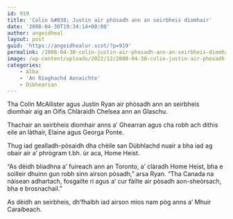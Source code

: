 ```yaml
---
id: 919
title: 'Colin &#038; Justin air phòsadh ann an seirbheis dìomhair'
date: '2008-04-30T19:34:14+00:00'
author: angeidheal
layout: post
guid: 'https://angeidhealur.scot/?p=919'
permalink: /2008-04-30-colin-justin-air-phosadh-ann-an-seirbheis-diomhair/
image: /wp-content/uploads/2022/12/2008-04-30-colin-justin-air-phosadh-ann-an-seirbheis-diomhair.webp
categories:
    - Alba
    - 'An Rìoghachd Aonaichte'
    - Dibhearsan
---
```


Tha Colin McAllister agus Justin Ryan air phòsadh ann an seirbheis dìomhair aig an Oifis Chlàraidh Chelsea ann an Glaschu.

Thachair an seirbheis dìomhair anns a’ Ghearran agus cha robh ach dithis eile an làthair, Elaine agus Georga Ponte.

Thug iad gealladh-pòsaidh dha chèile san Dùbhlachd nuair a bha iad ag obair air a’ phrògram t.bh. ùr aca, Home Heist.

“As dèidh bliadhna a’ fuireach ann an Toronto, a’ clàradh Home Heist, bha e soilleir dhuinn gun robh sinn airson pòsadh,” arsa Ryan. “Tha Canada na nàisean adhartach, fosgailte ri agus a’ cur fàilte air pòsadh aon-sheòrsach, bha e brosnachail.”

As dèidh an seirbheis, dh’fhalbh iad airson mìos nam pòg anns a’ Mhuir Caraibeach.